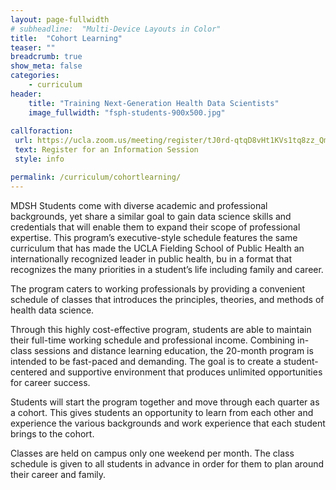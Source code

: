```yaml
---
layout: page-fullwidth
# subheadline:  "Multi-Device Layouts in Color"
title:  "Cohort Learning"
teaser: ""
breadcrumb: true
show_meta: false
categories:
    - curriculum
header:
    title: "Training Next-Generation Health Data Scientists"
    image_fullwidth: "fsph-students-900x500.jpg"
    
callforaction:
 url: https://ucla.zoom.us/meeting/register/tJ0rd-qtqD8vHt1KVs1tq8zz_QmqnzW1xxy_
 text: Register for an Information Session
 style: info

permalink: /curriculum/cohortlearning/
---
```


MDSH Students come with diverse academic and professional backgrounds, yet share a similar goal to gain data science skills and credentials that will enable them to expand their scope of professional expertise. This program’s executive-style schedule features the same curriculum that has made the UCLA Fielding School of Public Health an internationally recognized leader in public health, bu in a format that recognizes the many priorities in a student’s life including family and career. 

The program caters to working professionals by providing a convenient schedule of classes that introduces the principles, theories, and methods of health data science.

Through this highly cost-effective program, students are able to maintain their full-time working schedule and professional income. Combining in-class sessions and distance learning education, the 20-month program is intended to be fast-paced and demanding. The goal is to create a student-centered and supportive environment that produces unlimited opportunities for career success.

Students will start the program together and move through each quarter as a cohort. This gives students an opportunity to learn from each other and experience the various backgrounds and work experience that each student brings to the cohort. 

Classes are held on campus only one weekend per month. The class schedule is given to all students in advance in order for them to plan around their career and family. 
